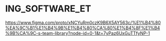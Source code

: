 # ING_SOFTWARE_ET

https://www.figma.com/proto/xNCYuRm0czK9B6X5AY563c/%E1%B4%80%EA%9C%B1%E1%B4%9B%E1%B4%80%CA%80%E1%B4%8F%E1%B4%9B%CA%9C-s-team-library?node-id=0-1&t=7yPaz6UxGuTTfyNP-1
